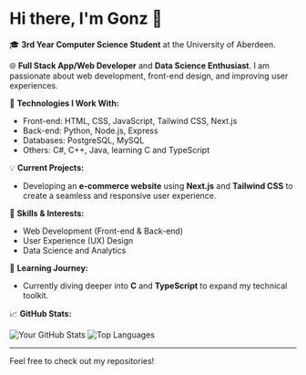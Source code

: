 # Hi there, I'm Gonz 👋

🎓 **3rd Year Computer Science Student** at the University of Aberdeen.

🌐 **Full Stack App/Web Developer** and **Data Science Enthusiast**. I am passionate about web development, front-end design, and improving user experiences.

🔧 **Technologies I Work With:**
- Front-end: HTML, CSS, JavaScript, Tailwind CSS, Next.js
- Back-end: Python, Node.js, Express
- Databases: PostgreSQL, MySQL
- Others: C#, C++, Java, learning C and TypeScript

💡 **Current Projects:**
- Developing an **e-commerce website** using **Next.js** and **Tailwind CSS** to create a seamless and responsive user experience.

🎯 **Skills & Interests:**
- Web Development (Front-end & Back-end)
- User Experience (UX) Design
- Data Science and Analytics

🚀 **Learning Journey:**
- Currently diving deeper into **C** and **TypeScript** to expand my technical toolkit.

📈 **GitHub Stats:**

![Your GitHub Stats](https://github-readme-stats.vercel.app/api?username=gonz-tyler&show_icons=true&theme=radical)
![Top Languages](https://github-readme-stats.vercel.app/api/top-langs/?username=gonz-tyler&layout=compact&theme=radical)

---

Feel free to check out my repositories!

